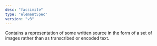 ```yaml
---
desc: "facsimile"
type: "elementSpec"
version: "v3"
---
```


Contains a representation of some written source in the form of a set of images rather
than as transcribed or encoded text.